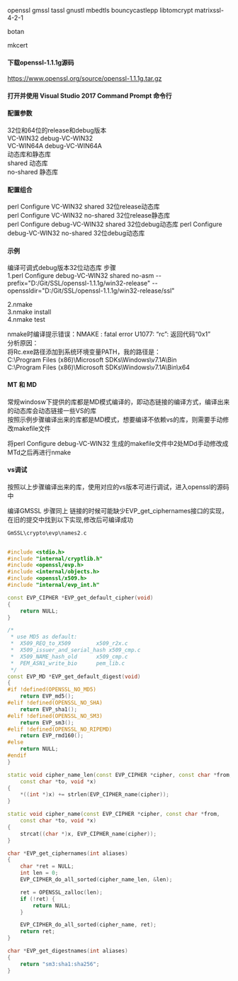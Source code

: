
openssl
gmssl
tassl
gnustl
mbedtls
bouncycastlepp
libtomcrypt
matrixssl-4-2-1

botan

mkcert


#### 下载openssl-1.1.1g源码
https://www.openssl.org/source/openssl-1.1.1g.tar.gz

#### 打开并使用 Visual Studio 2017 Command Prompt 命令行

#### 配置参数
32位和64位的release和debug版本  
VC-WIN32  debug-VC-WIN32  
VC-WIN64A debug-VC-WIN64A  
动态库和静态库  
shared  动态库  
no-shared 静态库  

#### 配置组合
perl Configure VC-WIN32  shared  32位release动态库  
perl Configure VC-WIN32  no-shared 32位release静态库  
perl Configure debug-VC-WIN32  shared 32位debug动态库 
perl Configure debug-VC-WIN32  no-shared 32位debug动态库  

#### 示例 
编译可调式debug版本32位动态库 步骤  
1.perl Configure debug-VC-WIN32  shared no-asm --prefix="D:/Git/SSL/openssl-1.1.1g/win32-release" --openssldir="D:/Git/SSL/openssl-1.1.1g/win32-release/ssl"  

2.nmake  
3.nmake  install  
4.nmake test  

nmake时编译提示错误：NMAKE : fatal error U1077: “rc”: 返回代码“0x1”  
分析原因：  
将Rc.exe路径添加到系统环境变量PATH，我的路径是：  
C:\Program Files (x86)\Microsoft SDKs\Windows\v7.1A\Bin  
C:\Program Files (x86)\Microsoft SDKs\Windows\v7.1A\Bin\x64  


#### MT 和 MD
常规windosw下提供的库都是MD模式编译的，即动态链接的编译方式，编译出来的动态库会动态链接一些VS的库  
按照示例步骤编译出来的库都是MD模式，想要编译不依赖vs的库，则需要手动修改makefile文件  

将perl Configure debug-VC-WIN32 生成的makefile文件中2处MDd手动修改成MTd之后再进行nmake

#### vs调试
按照以上步骤编译出来的库，使用对应的vs版本可进行调试，进入openssl的源码中



编译GMSSL
步骤同上
链接的时候可能缺少EVP_get_ciphernames接口的实现，在旧的提交中找到以下实现,修改后可编译成功
```cpp
GmSSL\crypto\evp\names2.c


#include <stdio.h>
#include "internal/cryptlib.h"
#include <openssl/evp.h>
#include <internal/objects.h>
#include <openssl/x509.h>
#include "internal/evp_int.h"

const EVP_CIPHER *EVP_get_default_cipher(void)
{
	return NULL;
}

/*
 * use MD5 as default:
 *	X509_REQ_to_X509		x509_r2x.c
 *	X509_issuer_and_serial_hash	x509_cmp.c
 *	X509_NAME_hash_old		x509_cmp.c
 *	PEM_ASN1_write_bio		pem_lib.c
 */
const EVP_MD *EVP_get_default_digest(void)
{
#if !defined(OPENSSL_NO_MD5)
	return EVP_md5();
#elif !defined(OPENSSL_NO_SHA)
	return EVP_sha1();
#elif !defined(OPENSSL_NO_SM3)
	return EVP_sm3();
#elif !defined(OPENSSL_NO_RIPEMD)
	return EVP_rmd160();
#else
	return NULL;
#endif
}

static void cipher_name_len(const EVP_CIPHER *cipher, const char *from,
	const char *to, void *x)
{
	*((int *)x) += strlen(EVP_CIPHER_name(cipher));
}

static void cipher_name(const EVP_CIPHER *cipher, const char *from,
	const char *to, void *x)
{
	strcat((char *)x, EVP_CIPHER_name(cipher));
}

char *EVP_get_ciphernames(int aliases)
{
	char *ret = NULL;
	int len = 0;
	EVP_CIPHER_do_all_sorted(cipher_name_len, &len);

	ret = OPENSSL_zalloc(len);
	if (!ret) {
		return NULL;
	}

	EVP_CIPHER_do_all_sorted(cipher_name, ret);
	return ret;
}

char *EVP_get_digestnames(int aliases)
{
	return "sm3:sha1:sha256";
}

```